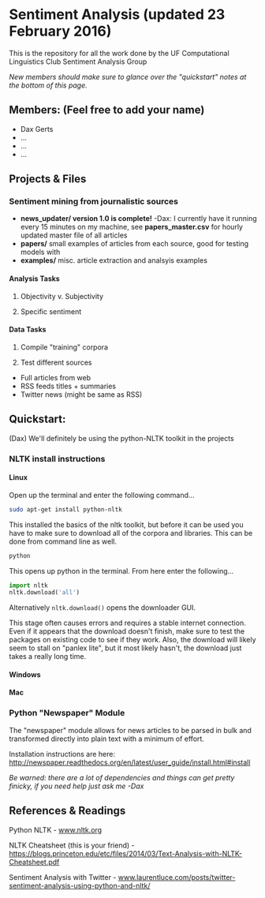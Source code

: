 # Sentiment Analysis (updated 23 February 2016)

This is the repository for all the work done by the UF Computational Linguistics Club Sentiment Analysis Group

*New members should make sure to glance over the "quickstart" notes at the bottom of this page.*

## Members: (Feel free to add your name)

* Dax Gerts
* ...
* ...
* ...

## Projects & Files

### Sentiment mining from journalistic sources

* **news_updater/ version 1.0 is complete!** -Dax: I currently have it running every 15 minutes on my machine, see **papers_master.csv** for hourly updated master file of all articles
* **papers/** small examples of articles from each source, good for testing models with
* **examples/** misc. article extraction and analsyis examples

#### Analysis Tasks

1. Objectivity v. Subjectivity

2. Specific sentiment

#### Data Tasks

1. Compile "training" corpora

2. Test different sources

* Full articles from web
* RSS feeds titles + summaries
* Twitter news (might be same as RSS)

## Quickstart:

(Dax) We'll definitely be using the python-NLTK toolkit in the projects

### NLTK install instructions

#### Linux

Open up the terminal and enter the following command...

```bash
sudo apt-get install python-nltk
```

This installed the basics of the nltk toolkit, but before it can be used you have to make sure to download all of the corpora and libraries. This can be done from command line as well.

```bash
python
```

This opens up python in the terminal. From here enter the following...

```python
import nltk
nltk.download('all')
```

Alternatively ```nltk.download()``` opens the downloader GUI.

This stage often causes errors and requires a stable internet connection. Even if it appears that the download doesn't finish, make sure to test the packages on existing code to see if they work. Also, the download will likely seem to stall on "panlex lite", but it most likely hasn't, the download just takes a really long time.

#### Windows

#### Mac

### Python "Newspaper" Module

The "newspaper" module allows for news articles to be parsed in bulk and transformed directly into plain text with a minimum of effort.

Installation instructions are here: http://newspaper.readthedocs.org/en/latest/user_guide/install.html#install

*Be warned: there are a lot of dependencies and things can get pretty finicky, if you need help just ask me -Dax*

## References & Readings

Python NLTK - www.nltk.org

NLTK Cheatsheet (this is your friend) - https://blogs.princeton.edu/etc/files/2014/03/Text-Analysis-with-NLTK-Cheatsheet.pdf

Sentiment Analysis with Twitter - www.laurentluce.com/posts/twitter-sentiment-analysis-using-python-and-nltk/
